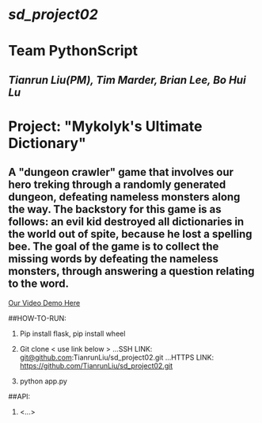 # *sd_project02*

# Team PythonScript
## *Tianrun Liu(PM), Tim Marder, Brian Lee, Bo Hui Lu*

# Project: "Mykolyk's Ultimate Dictionary"

## A "dungeon crawler" game that involves our hero treking through a randomly generated dungeon, defeating nameless monsters along the way. The backstory for this game is as follows: an evil kid destroyed all dictionaries in the world out of spite, because he lost a spelling bee. The goal of the game is to collect the missing words by defeating the nameless monsters, through answering a question relating to the word.


[Our Video Demo Here](<>)

##HOW-TO-RUN:

1. Pip install flask, pip install wheel

2. Git clone < use link below >
...SSH LINK: git@github.com:TianrunLiu/sd_project02.git
...HTTPS LINK: https://github.com/TianrunLiu/sd_project02.git

3. python app.py


##API:

1. <...>



